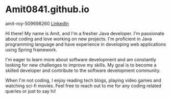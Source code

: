 # Amit0841.github.io
amit-roy-509698260
 <a href="in/amit-roy-509698260">LinkedIn </a>

Hi there! My name is Amit, and I'm a fresher Java developer. I'm passionate about coding and love working on new projects. I'm proficient in Java programming language and have experience in developing web applications using Spring framework.

I'm eager to learn more about software development and am constantly looking for new challenges to improve my skills. My goal is to become a skilled developer and contribute to the software development community.

When I'm not coding, I enjoy reading tech blogs, playing video games and watching sci-fi movies. Feel free to reach out to me for any coding related queries or just to say hi!
